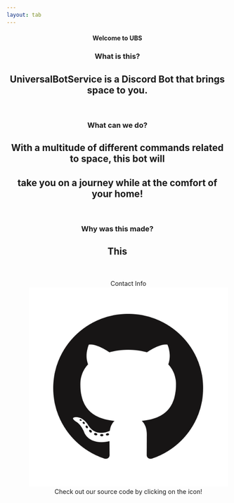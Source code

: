 ```yaml
---
layout: tab
---
```

<center>
<div class="tracking-in-contract-bck ">
<h4>Welcome to UBS</h4>
</div>
<div class="card shadow p-3 mb-5 col-md-8 blue scale-in-ver-center">
<h3> What is this? </h3>
</div>
<h2> UniversalBotService is a Discord Bot that brings space to you. </h2>
<br>

<div class="card shadow p-3 mb-5 col-md-8 blue scale-in-ver-center">
<h3> What can we do? </h3>
</div>
<h2> With a multitude of different commands related to space, this bot will </h2> 
<h2>take you on a journey while at the comfort of your home! </h2>
<br>

<div class="card shadow p-3 mb-5 col-md-8 blue scale-in-ver-center">
<h3> Why was this made? </h3>
</div>
<h2> This </h2>
<br>

<center>
<div class="card shadow p-3 mb-5 col-md-6 blue" style="margin-left: 50px;">
<br>
<div class="card-title">
Contact Info<br>
<a href="https://github.com/bryanlais/SBU-Hacks-2021" target="_blank"><img src="img/github.png" class="media rounded-circle"></a>
</div>
<div class="card-body">
Check out our source code by clicking on the icon!
<br>
</div> 
</div>
</center>
